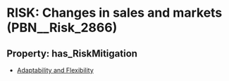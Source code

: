 # RISK: __Changes in sales and markets__ (PBN__Risk_2866)

## Property: has_RiskMitigation

* [Adaptability and Flexibility](PBN__Mitigation_1028)

